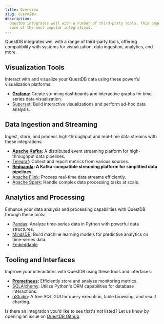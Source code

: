 ```yaml
---
title: Overview
slug: overview
description:
  QuestDB integrates well with a number of third-party tools. This page lists
  some of the most popular integrations.
---
```


QuestDB integrates well with a range of third-party tools, offering
compatibility with systems for visualization, data ingestion, analytics, and
more.

## Visualization Tools

Interact with and visualize your QuestDB data using these powerful visualization
platforms:

- **[Grafana](/third-party-tools/grafana/):** Create stunning dashboards and
  interactive graphs for time-series data visualization.
- [Superset](/third-party-tools/superset/): Build interactive visualizations and
  perform ad-hoc data analysis.

## Data Ingestion and Streaming

Ingest, store, and process high-throughput and real-time data streams with these
integrations:

- **[Apache Kafka](/third-party-tools/kafka/overview/):** A distributed event
  streaming platform for high-throughput data pipelines.
- [Telegraf](/third-party-tools/telegraf/): Collect and report metrics from
  various sources.
- **[Redpanda](/third-party-tools/redpanda/): A Kafka-compatible streaming
  platform for simplified data pipelines.**
- [Apache Flink](/third-party-tools/flink/): Process real-time data streams
  efficiently.
- [Apache Spark](/third-party-tools/spark/): Handle complex data processing
  tasks at scale.

## Analytics and Processing

Enhance your data analysis and processing capabilities with QuestDB through
these tools:

- [Pandas](/third-party-tools/pandas/): Analyze time-series data in Python with
  powerful data structures.
- [MindsDB](/third-party-tools/mindsdb/): Build machine learning models for
  predictive analytics on time-series data.
- [Embeddable](/third-party-tools/embeddable/)

## Tooling and Interfaces

Improve your interactions with QuestDB using these tools and interfaces:

- **[Prometheus](/third-party-tools/prometheus/):** Efficiently store and
  analyze monitoring metrics.
- [SQLAlchemy](/third-party-tools/sqlalchemy/): Utilize Python's ORM
  capabilities for database interactions.
- [qStudio](/third-party-tools/qstudio/): A free SQL GUI for query execution,
  table browsing, and result charting.

Is there an integration you'd like to see that's not listed? Let us know by
opening an issue on [QuestDB Github]({@githubUrl@}/issues/new/choose).
